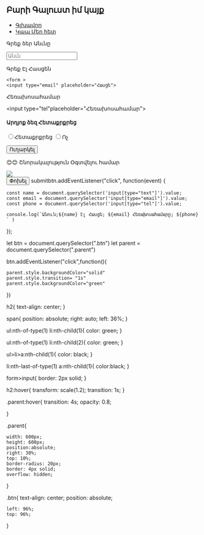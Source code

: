 <h2>Բարի Գալուստ  իմ կայք</h2>




  <nav>
    <ul>
      <li><a href="#">Գլխավոր</a></li>
      <li><a href="#">Կապ Մեր հետ</a></li>
    </ul>
  </nav>


  <p> Գրեք ձեր Անւնը </p>
    <form>
    <input type="text" placeholder="Անւն">
  </form>
  
  <p> Գրեք Էլ Հասցեն </p>


    <form >
    <input type="email" placeholder="Հասցե">
  </form>

  <p>Հեռախոսահամար</p>
<form>

  
<input type="tel"placeholder="Հեռախոսահամար">


</form>

<h4>Արդյոք ձեզ Հետաքրքրեց</h4>

<label>
  <input type="radio">Հետաքրքրեց 
</label>

<label>
  <input type="radio">Ոչ
</label>

<button id="submitbtn" type="button">Ուղարկել</button>

<div class="parent">

😊😊 Շնորակալություն Օգտվելու համար

<img src="https://media-cdn.tripadvisor.com/media/photo-s/1c/81/4e/5a/smail.jpg">

</div>
<button  class="btn">Փոխել</button>
submitbtn.addEventListener("click", function(event) {
  

    const name = document.querySelector('input[type="text"]').value;
    const email = document.querySelector('input[type="email"]').value;
    const phone = document.querySelector('input[type="tel"]').value;

    console.log(`Անուն;${name} էլ Հասցե; ${email} Հեռախոսահամարը; ${phone}  ` )
});


let btn = document.querySelector(".btn")
let parent = document.querySelector(".parent")


btn.addEventListener("click",function(){

    parent.style.backgroundColor="solid"
    parent.style.transition= "1s"
    parent.style.backgroundColor="green"
    
   

})




h2{
    text-align: center;
}

span{
    position: absolute;
    right: auto;
    left: 36%;
}



ul:nth-of-type(1) li:nth-child(1){
    color: green;
}

ul:nth-of-type(1) li:nth-child(2){
    color: green;
}

ul>li>a:nth-child(1){
    color: black;
}


li:nth-last-of-type(1) a:nth-child(1){
    color:black;
}




form>input{
    border: 2px solid;
}


h2:hover{
    transform: scale(1.2);
    transition: 1s;
}

.parent:hover{
    transition: 4s;
    opacity: 0.8;
    
}

.parent{

    width: 600px;
    height: 600px;
    position:absolute;
    right: 30%;
    top: 10%;
    border-radius: 20px;
    border: 4px solid;
    overflow: hidden;
}


.btn{
    text-align: center;
    position: absolute;

    left: 96%;
    top: 96%;
}
